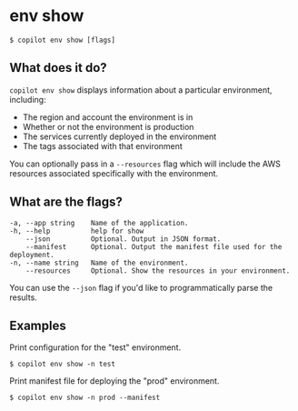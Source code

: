 # env show
```console
$ copilot env show [flags]
```

## What does it do?
`copilot env show` displays information about a particular environment, including:

* The region and account the environment is in  
* Whether or not the environment is production  
* The services currently deployed in the environment  
* The tags associated with that environment  

You can optionally pass in a `--resources` flag which will include the AWS resources associated specifically with the environment. 

## What are the flags?
```
-a, --app string    Name of the application.
-h, --help          help for show
    --json          Optional. Output in JSON format.
    --manifest      Optional. Output the manifest file used for the deployment.
-n, --name string   Name of the environment.
    --resources     Optional. Show the resources in your environment.
```
You can use the `--json` flag if you'd like to programmatically parse the results.

## Examples
Print configuration for the "test" environment.
```console
$ copilot env show -n test
```
Print manifest file for deploying the "prod" environment.
```console
$ copilot env show -n prod --manifest
```
